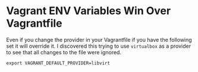 # Vagrant ENV Variables Win Over Vagrantfile

Even if you change the provider in your Vagrantfile if you have the
following set it will override it. I discovered this trying to use
`virtualbox` as a provider to see that all changes to the file were
ignored.

```
export VAGRANT_DEFAULT_PROVIDER=libvirt
```
